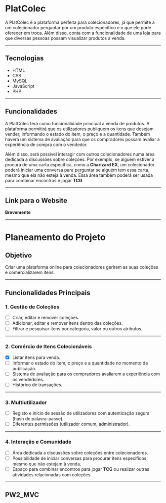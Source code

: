 # PlatColec

A PlatColec é a plataforma perfeita para colecionadores, já que permite a um colecionador perguntar por um produto específico e o que ele pode oferecer em troca. Além disso, conta com a funcionalidade de uma loja para que diversas pessoas possam visualizar produtos à venda.

---

## Tecnologias

- HTML
- CSS
- MySQL
- JavaScript
- PHP

---

## Funcionalidades

A PlatColec terá como funcionalidade principal a venda de produtos. A plataforma permitirá que os utilizadores publiquem os itens que desejam vender, informando o estado do item, o preço e a quantidade. Também haverá um sistema de avaliação para que os compradores possam avaliar a experiência de compra com o vendedor.

Além disso, será possível interagir com outros colecionadores numa área dedicada a discussões sobre coleções. Por exemplo, se alguém estiver à procura de uma carta específica, como a **Charizard EX**, um colecionador poderá iniciar uma conversa para perguntar se alguém tem essa carta, mesmo que ela não esteja à venda. Essa área também poderá ser usada para combinar encontros e jogar **TCG**.

---

## Link para o Website

**Brevemente**

---

# Planeamento do Projeto

## Objetivo

Criar uma plataforma online para colecionadores gerirem as suas coleções e comercializarem itens.

---

## Funcionalidades Principais

### 1. Gestão de Coleções
- [ ] Criar, editar e remover coleções.
- [ ] Adicionar, editar e remover itens dentro das coleções.
- [ ] Filtrar e pesquisar itens por categoria, valor ou outros atributos.

---

### 2. Comércio de Itens Colecionáveis
- [x] Listar itens para venda.
- [ ] Informar o estado do item, o preço e a quantidade no momento da publicação.
- [ ] Sistema de avaliação para os compradores avaliarem a experiência com os vendedores.
- [ ] Histórico de transações.

---

### 3. Multiutilizador
- [ ] Registo e início de sessão de utilizadores com autenticação segura (hash de palavra-passe).
- [ ] Diferentes permissões (utilizador comum, administrador).

---

### 4. Interação e Comunidade
- [ ] Área dedicada a discussões sobre coleções entre colecionadores.
- [ ] Possibilidade de iniciar conversas para procurar itens específicos, mesmo que não estejam à venda.
- [ ] Espaço para combinar encontros para jogar **TCG** ou realizar outras atividades relacionadas com coleções.

---

## PW2_MVC
